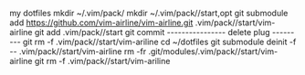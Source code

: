 my dotfiles
mkdir ~/.vim/pack/<key>
mkdir ~/.vim/pack/<key>/start,opt
git submodule add https://github.com/vim-airline/vim-airline.git .vim/pack/<key>/start/vim-airline
git add .vim/pack/<key>/start
git commit
---------------- delete plug ---------
git rm -f .vim/pack/<key>/start/vim-ariline
cd ~/dotfiles
git submodule deinit -f -- .vim/pack/<key>/start/vim-airline
rm -fr .git/modules/.vim/pack/<key>/start/vim-airline
git rm -f .vim/pack/<key>/start/vim-ariline
